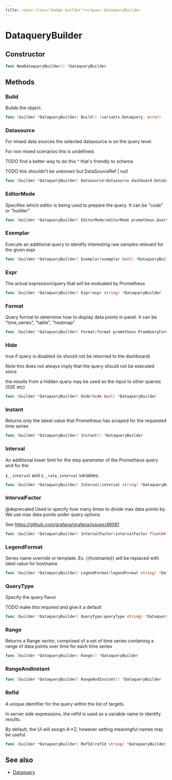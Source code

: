```yaml
---
title: <span class="badge builder"></span> DataqueryBuilder
---
```

# <span class="badge builder"></span> DataqueryBuilder

## Constructor

```go
func NewDataqueryBuilder() *DataqueryBuilder
```
## Methods

### <span class="badge object-method"></span> Build

Builds the object.

```go
func (builder *DataqueryBuilder) Build() (variants.Dataquery, error)
```

### <span class="badge object-method"></span> Datasource

For mixed data sources the selected datasource is on the query level.

For non mixed scenarios this is undefined.

TODO find a better way to do this ^ that's friendly to schema

TODO this shouldn't be unknown but DataSourceRef | null

```go
func (builder *DataqueryBuilder) Datasource(datasource dashboard.DataSourceRef) *DataqueryBuilder
```

### <span class="badge object-method"></span> EditorMode

Specifies which editor is being used to prepare the query. It can be "code" or "builder"

```go
func (builder *DataqueryBuilder) EditorMode(editorMode prometheus.QueryEditorMode) *DataqueryBuilder
```

### <span class="badge object-method"></span> Exemplar

Execute an additional query to identify interesting raw samples relevant for the given expr

```go
func (builder *DataqueryBuilder) Exemplar(exemplar bool) *DataqueryBuilder
```

### <span class="badge object-method"></span> Expr

The actual expression/query that will be evaluated by Prometheus

```go
func (builder *DataqueryBuilder) Expr(expr string) *DataqueryBuilder
```

### <span class="badge object-method"></span> Format

Query format to determine how to display data points in panel. It can be "time_series", "table", "heatmap"

```go
func (builder *DataqueryBuilder) Format(format prometheus.PromQueryFormat) *DataqueryBuilder
```

### <span class="badge object-method"></span> Hide

true if query is disabled (ie should not be returned to the dashboard)

Note this does not always imply that the query should not be executed since

the results from a hidden query may be used as the input to other queries (SSE etc)

```go
func (builder *DataqueryBuilder) Hide(hide bool) *DataqueryBuilder
```

### <span class="badge object-method"></span> Instant

Returns only the latest value that Prometheus has scraped for the requested time series

```go
func (builder *DataqueryBuilder) Instant() *DataqueryBuilder
```

### <span class="badge object-method"></span> Interval

An additional lower limit for the step parameter of the Prometheus query and for the

`$__interval` and `$__rate_interval` variables.

```go
func (builder *DataqueryBuilder) Interval(interval string) *DataqueryBuilder
```

### <span class="badge object-method"></span> IntervalFactor

@deprecated Used to specify how many times to divide max data points by. We use max data points under query options

See https://github.com/grafana/grafana/issues/48081

```go
func (builder *DataqueryBuilder) IntervalFactor(intervalFactor float64) *DataqueryBuilder
```

### <span class="badge object-method"></span> LegendFormat

Series name override or template. Ex. {{hostname}} will be replaced with label value for hostname

```go
func (builder *DataqueryBuilder) LegendFormat(legendFormat string) *DataqueryBuilder
```

### <span class="badge object-method"></span> QueryType

Specify the query flavor

TODO make this required and give it a default

```go
func (builder *DataqueryBuilder) QueryType(queryType string) *DataqueryBuilder
```

### <span class="badge object-method"></span> Range

Returns a Range vector, comprised of a set of time series containing a range of data points over time for each time series

```go
func (builder *DataqueryBuilder) Range() *DataqueryBuilder
```

### <span class="badge object-method"></span> RangeAndInstant

```go
func (builder *DataqueryBuilder) RangeAndInstant() *DataqueryBuilder
```

### <span class="badge object-method"></span> RefId

A unique identifier for the query within the list of targets.

In server side expressions, the refId is used as a variable name to identify results.

By default, the UI will assign A->Z; however setting meaningful names may be useful.

```go
func (builder *DataqueryBuilder) RefId(refId string) *DataqueryBuilder
```

## See also

 * <span class="badge object-type-struct"></span> [Dataquery](./object-Dataquery.md)
